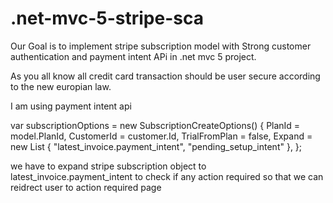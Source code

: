 # .net-mvc-5-stripe-sca
Our Goal is to implement stripe subscription model with  Strong customer authentication and payment intent APi in .net mvc 5 project.

As you all know all credit card transaction should be user secure according to the new europian law.

I am using payment intent api 

var subscriptionOptions = new SubscriptionCreateOptions()
            {
                PlanId = model.PlanId,
                CustomerId = customer.Id,
                TrialFromPlan = false,
                Expand = new List<string> { "latest_invoice.payment_intent", "pending_setup_intent" },
            };
            
we have to expand stripe subscription object to latest_invoice.payment_intent to check if any action required so that we can reidrect user to action required page
